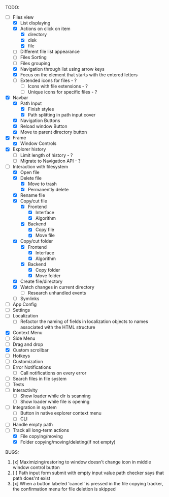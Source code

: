 TODO:

-   [ ] Files view
    -   [x] List displaying
    -   [x] Actions on click on item
        -   [x] directory
        -   [x] disk
        -   [x] file
    -   [ ] Different file list appearance
    -   [ ] Files Sorting
    -   [ ] Files grouping
    -   [x] Navigation through list using arrow keys
    -   [x] Focus on the element that starts with the entered letters
    -   [ ] Extended icons for files - ?
        -   [ ] Icons with file extensions - ?
        -   [ ] Unique icons for specific files - ?
-   [x] Navbar
    -   [x] Path Input
        -   [x] Finish styles
        -   [x] Path splitting in path input cover
    -   [x] Navigation Buttons
    -   [x] Reload window Button
    -   [x] Move to parent directory button
-   [x] Frame
    -   [x] Window Controls
-   [x] Explorer history
    -   [ ] Limit length of history - ?
    -   [ ] Migrate to Navigation API - ?
-   [ ] Interaction with filesystem
    -   [x] Open file
    -   [x] Delete file
        -   [x] Move to trash
        -   [x] Permanently delete
    -   [x] Rename file
    -   [x] Copy/cut file
        -   [x] Frontend
            -   [x] Interface
            -   [x] Algorithm
        -   [x] Backend
            -   [x] Copy file
            -   [x] Move file
    -   [x] Copy/cut folder
        -   [x] Frontend
            -   [x] Interface
            -   [x] Algorithm
        -   [x] Backend
            -   [x] Copy folder
            -   [x] Move folder
    -   [x] Create file/directory
    -   [x] Watch changes in current directory
        -   [ ] Research unhandled events
    -   [ ] Symlinks
-   [ ] App Config
-   [ ] Settings
-   [ ] Localization
    -   [ ] Refactor the naming of fields in localization objects to names associated with the HTML structure
-   [x] Context Menu
-   [ ] Side Menu
-   [ ] Drag and drop
-   [x] Custom scrollbar
-   [ ] Hotkeys
-   [ ] Customization
-   [ ] Error Notifications
    -   [ ] Call notifications on every error
-   [ ] Search files in file system
-   [ ] Tests
-   [ ] Interactivity
    -   [ ] Show loader while dir is scanning
    -   [ ] Show loader while file is opening
-   [ ] Integration in system
    -   [ ] Button in native explorer context menu
    -   [ ] CLI
-   [ ] Handle empty path
-   [ ] Track all long-term actions
    -   [x] File copying/moving
    -   [x] Folder copying/moving/deleting(if not empty)

BUGS:

1. [x] Maximizing/restoring to window doesn't change icon in middle window control button 
2. [ ] Path input form submit with empty input value path checker says that path does'nt exist
3. [x] When a button labeled 'cancel' is pressed in the file copying tracker, the confirmation menu for file deletion is skipped